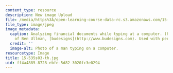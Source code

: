 ```yaml
---
content_type: resource
description: New image Upload
file: /media/https%3A/open-learning-course-data-rc.s3.amazonaws.com/15-535-business-analysis-using-financial-statements-spring-2003/ff4a48858728ebfe5d823020fc3e0294_15-535s03-th.jpg
file_type: image/jpeg
image_metadata:
  caption: Analyzing financial documents while typing at a computer. (Photograph courtesy
    of Ben Ullman, [budesigns](http://www.budesigns.com). Used with permission.)
  credit: ''
  image-alt: Photo of a man typing on a computer.
resourcetype: Image
title: 15-535s03-th.jpg
uid: ff4a4885-8728-ebfe-5d82-3020fc3e0294
---
```

